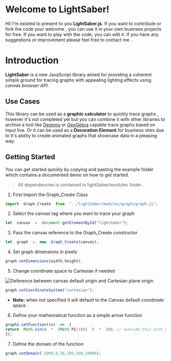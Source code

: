 # Welcome to LightSaber!

Hi! I'm existed to present to you **LightSaber.js**. If you want to contribute or fork the code your welcome , you can use it in your own business projects for free. If you want to play with the code, you can edit it. If you have any suggestions or improvement please feel free to  contact me .


# Introduction

**LightSaber** is a new JavaScript library aimed for providing a coherent simple ground for tracing graphs with appealing lighting effects using *canvas browser API*. 
## Use Cases

This library can be used as a **graphic calculator** to quickly trace graphs , however it's not completed yet but you can combine it with other libraries to archive a tool like [Desmos](https://www.desmos.com/calculator) or [GeoGebra](https://www.geogebra.org/calculator) capable trace graphs based on input live.
Or it can be used as a **Decoration  Element** for business sites due to it's ability to create animated graphs
that showcase data in a pleasing way.

## Getting Started

You can get started quickly by copying and pasting the example folder which contains a documented demo
on how to get started.
>All dependencies is contained in lightSaber/modules folder .
1. First Import the Graph_Create Class
```js
import  Graph_Create  from  "../lightSaber/modules/graph/graph.js";
```
2. Select the canvas tag where you want to trace your graph
```js
let  canvas  =  document.getElementById("lightSaber");
```
3. Pass the canvas reference to the Graph_Create constructor
```js
let  graph  =  new  Graph_Create(canvas);
```
4. Set graph dimensions in pixels
```js
graph.setDimensions(width,height);
```
5. Change coordinate space to Cartesian if needed

![Deference between canvas default origin and Cartesian plane origin](https://i0.wp.com/dab1nmslvvntp.cloudfront.net/wp-content/uploads/2014/03/1393985491canvas-coordinate-space.png)

```js
graph.setCoordinateSystem("cartesian");
```
- **Note:** 
  when not specified it will default to the Canvas default coordinate space.
 6.  Define your mathematical function as a simple arrow function 
  ```js
  graph1.setFunction((x)  =>  {
return  Math.sin(x  *  (Math.PI/180)  )  *  100; // overide this with your desired function
});
 ```
7. Define the domain of the function
```js
graph.setDomain(-1000,0,50,100,500,10000);
```
